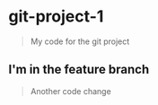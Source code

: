 ﻿# git-project-1

> My code for the git project

## I'm in the feature branch

> Another code change
